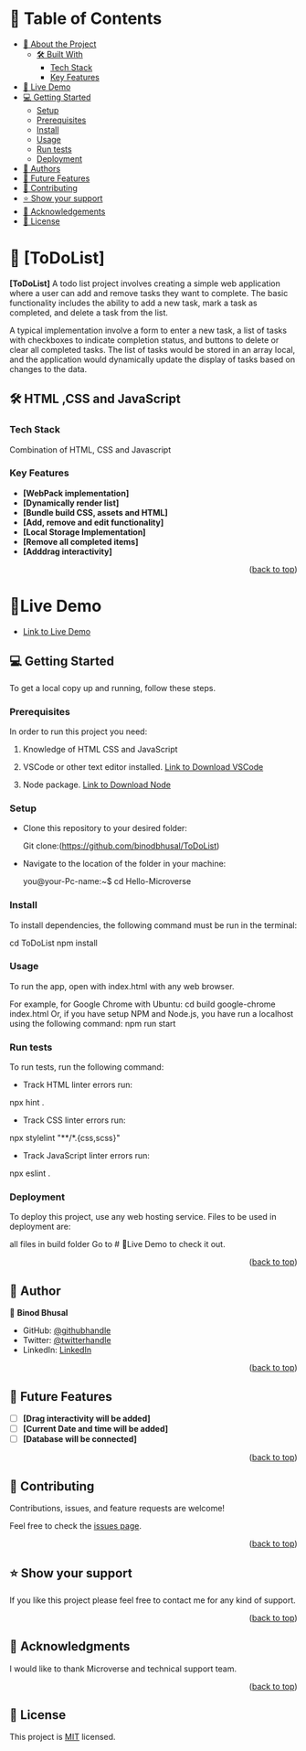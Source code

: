 


# 📗 Table of Contents

- [📖 About the Project](#about-project)
  - [🛠 Built With](#built-with)
    - [Tech Stack](#tech-stack)
    - [Key Features](#key-features)
- [🚀 Live Demo](#live-demo)
- [💻 Getting Started](#getting-started)
  - [Setup](#setup)
  - [Prerequisites](#prerequisites)
  - [Install](#install)
  - [Usage](#usage)
  - [Run tests](#run-tests)
  - [Deployment](#triangular_flag_on_post-deployment)
- [👥 Authors](#authors)
- [🔭 Future Features](#future-features)
- [🤝 Contributing](#contributing)
- [⭐️ Show your support](#support)
- [🙏 Acknowledgements](#acknowledgements)
- [📝 License](#license)



# 📖 [ToDoList] <a name="about-project"></a>

**[ToDoList]**  A todo list project involves creating a simple web application where a user can add and remove tasks they want to complete. The basic functionality includes the ability to add a new task, mark a task as completed, and delete a task from the list.

A typical implementation  involve a form to enter a new task, a list of tasks with checkboxes to indicate completion status, and buttons to delete or clear all completed tasks. The list of tasks would be stored in an array local, and the application would dynamically update the display of tasks based on changes to the data.


## 🛠 HTML ,CSS and JavaScript<a name="built-with"></a>

### Tech Stack <a name="tech-stack"></a>

  Combination of HTML, CSS and Javascript

### Key Features <a name="key-features"></a>

- **[WebPack implementation]**
- **[Dynamically render list]**
- **[Bundle build CSS, assets and HTML]**
- **[Add, remove and edit functionality]**
- **[Local Storage Implementation]**
- **[Remove all completed items]**
- **[Adddrag interactivity]**

<p align="right">(<a href="#readme-top">back to top</a>)</p>

# 🚀Live Demo <a name="live-demo"></a> 
- [Link to Live Demo ](https://binodbhusal.github.io/todos.github.io/)


## 💻 Getting Started <a name="getting-started"></a>

To get a local copy up and running, follow these steps.

### Prerequisites

In order to run this project you need:

1. Knowledge of HTML CSS and JavaScript
2. VSCode or other text editor installed. [Link to Download VSCode](https://code.visualstudio.com/download)

3. Node package. [Link to Download Node](https://nodejs.org/en/download)

### Setup

- Clone this repository to your desired folder:

    Git clone:(https://github.com/binodbhusal/ToDoList)

- Navigate to the location of the folder in your machine:

    you@your-Pc-name:~$ cd Hello-Microverse

### Install
To install dependencies, the following command must be run in the terminal:
  
  cd ToDoList
  npm install

### Usage
To run the app, open with index.html with any web browser.

For example, for Google Chrome with Ubuntu:
  cd build
  google-chrome index.html
  Or, if you have setup NPM and Node.js, you have run a localhost using the following command:
  npm run start

### Run tests
To run tests, run the following command:
- Track HTML linter errors run:

npx hint .

- Track CSS linter errors run:

npx stylelint "**/*.{css,scss}"

- Track JavaScript linter errors run:

npx eslint .

### Deployment
 To deploy this project, use any web hosting service. Files to be used in deployment are:

  all files in build folder
  Go to # 🚀Live Demo <a name="live-demo"></a> to check it out.

<p align="right">(<a href="#readme-top">back to top</a>)</p>

## 👥 Author <a name="authors"></a>

👤 **Binod Bhusal**

- GitHub: [@githubhandle](https://github.com/binodbhusal)
- Twitter: [@twitterhandle](https://twitter.com/Binod_ironLad)
- LinkedIn: [LinkedIn](https://www.linkedin.com/in/binodbhusal)

<p align="right">(<a href="#readme-top">back to top</a>)</p>

## 🔭 Future Features <a name="future-features"></a>

- [ ] **[Drag interactivity will be added]**
- [ ] **[Current Date and time will be added]**
- [ ] **[Database will be connected]**
 
<p align="right">(<a href="#readme-top">back to top</a>)</p>

## 🤝 Contributing <a name="contributing"></a>

Contributions, issues, and feature requests are welcome!

Feel free to check the [issues page](https://github.com/binodbhusal/Hello-Microverse/issues).

<p align="right">(<a href="#readme-top">back to top</a>)</p>

## ⭐️ Show your support <a name="support"></a>

If you like this project  please feel free to contact me for any kind of support.

<p align="right">(<a href="#readme-top">back to top</a>)</p>

## 🙏 Acknowledgments <a name="acknowledgements"></a>

I would like to thank Microverse and technical support team.

<p align="right">(<a href="#readme-top">back to top</a>)</p>

## 📝 License <a name="license"></a>

This project is [MIT](https://choosealicense.com/licenses/mit/) licensed.

